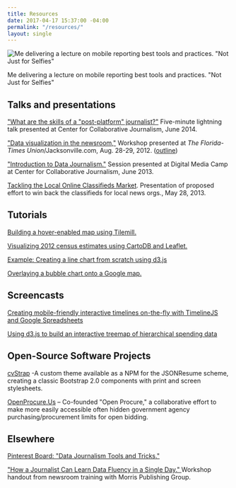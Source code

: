 ```yaml
---
title: Resources
date: 2017-04-17 15:37:00 -04:00
permalink: "/resources/"
layout: single
---
```


![Me delivering a lecture on mobile reporting best tools and practices. "Not Just for Selfies"](https://i2.wp.com/carlvlewis2.wpengine.com/wp-content/uploads/2012/09/10378983_10203337850063506_5153336567854374100_n.jpg?resize=312%2C275)

Me delivering a lecture on mobile reporting best tools and practices. "Not Just for Selfies"

## Talks and presentations

["What are the skills of a "post-platform" journalist?"](https://speakerdeck.com/carlvlewis/what-are-the-skills-of-a-post-platform-journalist) Five-minute lightning talk presented at Center for Collaborative Journalism, June 2014.

["Data visualization in the newsroom,"](http://carlvlewis2.wpengine.com/jaxdotcom/datavisualization_jaxdotcom.pdf) Workshop presented at *The Florida-Times Union*/Jacksonville.com, Aug. 28-29, 2012. ([outline](https://docs.google.com/document/pub?id=1vpi4uVd2QdwADluX4WI65_j7rPabNMf5ZPHg-aB6Gs0))

["Introduction to Data Journalism."](http://www.slideshare.net/carlvlewis/introduction-to-data-journalism) Session presented at Digital Media Camp at Center for Collaborative Journalism, June 2013.

[Tackling the Local Online Classifieds Market](http://www.slideshare.net/carlvlewis/tackling-the-local-classified-ad-market). Presentation of proposed effort to win back the classifieds for local news orgs., May 28, 2013.

## Tutorials

[Building a hover-enabled map using Tilemill.](http://carlvlewis2.wpengine.com/?p=3030)

[Visualizing 2012 census estimates using CartoDB and Leaflet.](http://carlvlewis2.wpengine.com/?p=2742)

[Example: Creating a line chart from scratch using d3.js](http://codepen.io/carlvlewis/pen/rWjZKO)

[Overlaying a bubble chart onto a Google map.](http://carlvlewis2.wpengine.com/?p=2422)

## Screencasts

[Creating mobile-friendly interactive timelines on-the-fly with TimelineJS and Google Spreadsheets](https://vimeo.com/67050820)

[Using d3.js to build an interactive treemap of hierarchical spending data](https://vimeo.com/191347190)

## Open-Source Software Projects

[cvStrap](http://carlvlewis.github.io/cvStrap) -A custom theme available as a NPM for the JSONResume scheme, creating a classic Bootstrap 2.0 components with print and screen stylesheets.

[OpenProcure.Us](http://openprocure.com) – Co-founded "Open Procure," a collaborative effort to make more easily accessible often hidden government agency purchasing/procurement limits for open bidding.

## Elsewhere

[Pinterest Board: "Data Journalism Tools and Tricks."](https://www.pinterest.com/carlvlewis/data-viz-tools-libraries-sources-%2B-more/)

["How a Journalist Can Learn Data Fluency in a Single Day." ](http://www.slideshare.net/carlvlewis/social-media-for-non-digital-native-journalists)Workshop handout from newsroom training with Morris Publishing Group.
